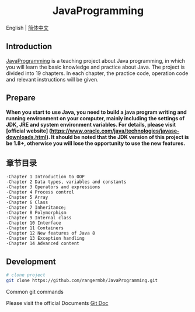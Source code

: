 <h1 align="center">JavaProgramming</h1>

English | [简体中文](./README.zh-CN.md) 

## Introduction

[JavaProgramming](https://github.com/rangermbh/JavaProgramming.git)
is a teaching project about Java programming, in which you will learn the basic knowledge and practice about Java. The project is divided into 19 chapters. In each chapter, the practice code, operation code and relevant instructions will be given.

## Prepare

**When you start to use Java, you need to build a java program writing and running environment on your computer, mainly including the settings of JDK, JRE and system environment variables. For details, please visit [official website] (https://www.oracle.com/java/technologies/javase-downloads.html). It should be noted that the JDK version of this project is be 1.8+, otherwise you will lose the opportunity to use the new features.**

## 章节目录

```
-Chapter 1 Introduction to OOP
-Chapter 2 Data types, variables and constants
-Chapter 3 Operators and expressions
-Chapter 4 Process control
-Chapter 5 Array
-Chapter 6 Class
-Chapter 7 Inheritance;
-Chapter 8 Polymorphism
-Chapter 9 Internal class
-Chapter 10 Interface
-Chapter 11 Containers
-Chapter 12 New features of Java 8
-Chapter 13 Exception handling
-Chapter 14 Advanced content
```

## Development
```bash
# clone project
git clone https://github.com/rangermbh/JavaProgramming.git
```
Common git commands

Please visit the official Documents [Git Doc](https://git-scm.com/docs)
